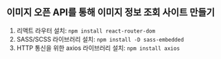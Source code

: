 ## 이미지 오픈 API를 통해 이미지 정보 조회 사이트 만들기

1. 리액트 라우터 설치: `npm install react-router-dom`
2. SASS/SCSS 라이브러리 설치: `npm install -D sass-embedded`
3. HTTP 통신을 위한 axios 라이브러리 설치: `npm install axios`